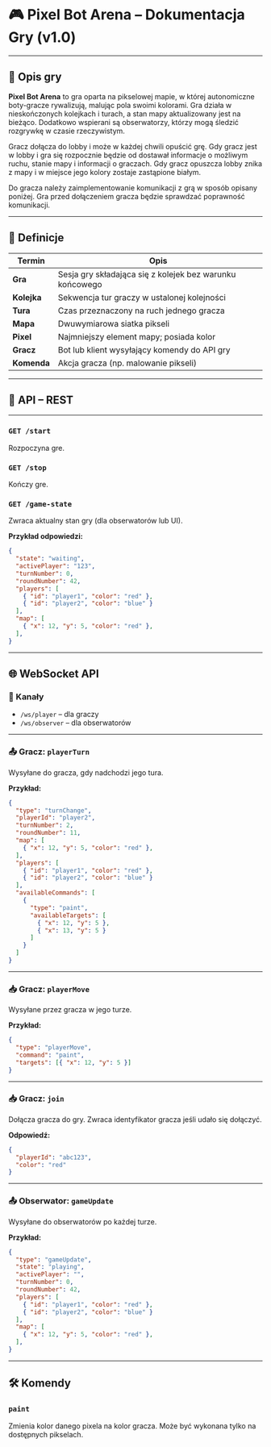 # 🎮 Pixel Bot Arena – Dokumentacja Gry (v1.0)

---

## 🧩 Opis gry

**Pixel Bot Arena** to gra oparta na pikselowej mapie, w której autonomiczne boty-gracze rywalizują, malując pola swoimi kolorami. Gra działa w nieskończonych kolejkach i turach, a stan mapy aktualizowany jest na bieżąco. Dodatkowo wspierani są obserwatorzy, którzy mogą śledzić rozgrywkę w czasie rzeczywistym.

Gracz dołącza do lobby i może w każdej chwili opuścić grę. Gdy gracz jest w lobby i gra się rozpocznie będzie od
dostawał informacje o możliwym ruchu, stanie mapy i informacji o graczach. Gdy gracz opuszcza lobby znika z mapy i w
miejsce jego kolory zostaje zastąpione białym.

Do gracza należy zaimplementowanie komunikacji z grą w sposób opisany poniżej. Gra przed dołączeniem gracza będzie
sprawdzać poprawność komunikacji. 

---

## 🧠 Definicje

| Termin        | Opis |
|---------------|------|
| **Gra**       | Sesja gry składająca się z kolejek bez warunku końcowego |
| **Kolejka**   | Sekwencja tur graczy w ustalonej kolejności |
| **Tura**      | Czas przeznaczony na ruch jednego gracza |
| **Mapa**      | Dwuwymiarowa siatka pikseli |
| **Pixel**     | Najmniejszy element mapy; posiada kolor |
| **Gracz**     | Bot lub klient wysyłający komendy do API gry |
| **Komenda**   | Akcja gracza (np. malowanie pikseli) |

---

## 📡 API – REST

---
### `GET /start`

Rozpoczyna gre.

### `GET /stop`

Kończy gre.

### `GET /game-state`

Zwraca aktualny stan gry (dla obserwatorów lub UI).

**Przykład odpowiedzi:**

```json
{
  "state": "waiting",
  "activePlayer": "123",
  "turnNumber": 0,
  "roundNumber": 42,
  "players": [
    { "id": "player1", "color": "red" },
    { "id": "player2", "color": "blue" }
  ],
  "map": [
    { "x": 12, "y": 5, "color": "red" },
  ],
}
```

---

## 🌐 WebSocket API

### 🔁 Kanały

* `/ws/player` – dla graczy
* `/ws/observer` – dla obserwatorów

---

### 📤 Gracz: `playerTurn`

Wysyłane do gracza, gdy nadchodzi jego tura.

**Przykład:**

```json
{
  "type": "turnChange",
  "playerId": "player2",
  "turnNumber": 2,
  "roundNumber": 11,
  "map": [
    { "x": 12, "y": 5, "color": "red" },
  ],
  "players": [
    { "id": "player1", "color": "red" },
    { "id": "player2", "color": "blue" }
  ],
  "availableCommands": [
    { 
      "type": "paint", 
      "availableTargets": [ 
        { "x": 12, "y": 5 },
        { "x": 13, "y": 5 }
      ]
    }
  ]
}
```

---

### 📥 Gracz: `playerMove`

Wysyłane przez gracza w jego turze.

**Przykład:**

```json
{
  "type": "playerMove",
  "command": "paint",
  "targets": [{ "x": 12, "y": 5 }]
}
```

---

### 📥 Gracz: `join`

Dołącza gracza do gry. Zwraca identyfikator gracza jeśli udało się dołączyć.

**Odpowiedź:**
```json
{
  "playerId": "abc123",
  "color": "red"
}
````
---

### 📤 Obserwator: `gameUpdate`

Wysyłane do obserwatorów po każdej turze.

**Przykład:**

```json
{
  "type": "gameUpdate",
  "state": "playing",
  "activePlayer": "",
  "turnNumber": 0,
  "roundNumber": 42,
  "players": [
    { "id": "player1", "color": "red" },
    { "id": "player2", "color": "blue" }
  ],
  "map": [
    { "x": 12, "y": 5, "color": "red" },
  ],
}
```

---

## 🛠 Komendy

### `paint`

Zmienia kolor danego pixela na kolor gracza. Może być wykonana tylko na dostępnych pikselach.
